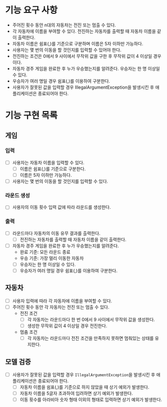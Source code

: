 # 기능 요구 사항
- 주어진 횟수 동안 n대의 자동차는 전진 또는 멈출 수 있다.
- 각 자동차에 이름을 부여할 수 있다. 전진하는 자동차를 출력할 때 자동차 이름을 같이 출력한다.
- 자동차 이름은 쉼표(,)를 기준으로 구분하며 이름은 5자 이하만 가능하다.
- 사용자는 몇 번의 이동을 할 것인지를 입력할 수 있어야 한다.
- 전진하는 조건은 0에서 9 사이에서 무작위 값을 구한 후 무작위 값이 4 이상일 경우이다.
- 자동차 경주 게임을 완료한 후 누가 우승했는지를 알려준다. 우승자는 한 명 이상일 수 있다.
- 우승자가 여러 명일 경우 쉼표(,)를 이용하여 구분한다.
- 사용자가 잘못된 값을 입력할 경우 IllegalArgumentException을 발생시킨 후 애플리케이션은 종료되어야 한다.

# 기능 구현 목록

## 게임
### 입력
- [ ] 사용자는 자동차 이름을 입력할 수 있다.
  - [ ] 이름은 쉼표(,)를 기준으로 구분한다.
  - [ ] 이름은 5자 이하만 가능하다.
- [ ] 사용자는 몇 번의 이동을 할 것인지를 입력할 수 있다.
### 라운드 생성
- [ ] 사용자의 이동 횟수 입력 값에 따라 라운드를 생성한다.
### 출력
- [ ] 라운드마다 자동차의 이동 유무 결과를 츨력한다.
  - [ ] 전진하는 자동차를 출력할 때 자동차 이름을 같이 출력한다.
- [ ] 자동차 경주 게임을 완료한 후 누가 우승했는지를 알려준다.
  - 완료 기준: 모든 라운드 종료
  - 우승 기준: 가장 멀리 이동한 자동차
  - [ ] 우승자는 한 명 이상일 수 있다.
  - [ ] 우승자가 여러 명일 경우 쉼표(,)를 이용하여 구분한다.

## 자동차
- [ ] 사용자 입력에 따라 각 자동차에 이름을 부여할 수 있다.
- [ ] 주어진 횟수 동안 각 자동차는 전진 또는 멈출 수 있다.
  - 전진 조건
    - [ ] 각 자동차는 라운드마다 한 번 0에서 9 사이에서 무작위 값을 생성한다.
    - [ ] 생성한 무작위 값이 4 이상일 경우 전진한다.
  - 멈춤 조건
    - [ ] 각 자동차는 라운드마다 전진 조건을 만족하지 못하면 멈춰있는 상태를 유지한다.

## 모델 검증
- [ ] 사용자가 잘못된 값을 입력할 경우 `IllegalArgumentException`을 발생시킨 후 애플리케이션은 종료되어야 한다.
  - [ ] 자동차 이름을 쉼표(,)를 기준으로 하지 않았을 때 상기 예외가 발생한다.
  - [ ] 자동차 이름을 5글자 초과하여 입려하면 상기 예외가 발생한다.
  - [ ] 이동 횟수를 아라비아 숫자 형태 이외의 형태로 입력하면 상기 예외가 발생한다.